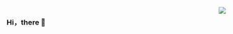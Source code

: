 <img align="right" src="https://github-readme-stats.vercel.app/api?username=cdgjzzy&show_icons=true&icon_color=CE1D2D&text_color=718096&bg_color=ffffff&hide_title=true" />

### Hi，there 👋
